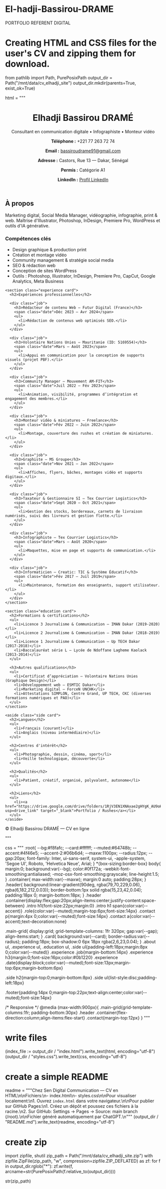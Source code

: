 # El-hadji-Bassirou-DRAME
PORTFOLIO REFERENT DIGITAL
# Creating HTML and CSS files for the user's CV and zipping them for download.
from pathlib import Path, PurePosixPath
output_dir = Path("/mnt/data/cv_elhadji_site")
output_dir.mkdir(parents=True, exist_ok=True)

html = """<!doctype html>
<html lang="fr">
<head>
  <meta charset="utf-8" />
  <meta name="viewport" content="width=device-width,initial-scale=1" />
  <title>CV — Elhadji Bassirou DRAME</title>
  <link rel="stylesheet" href="styles.css" />
</head>
<body>
  <header class="header">
    <div class="container">
      <div class="intro">
        <h1>Elhadji Bassirou <span>DRAMÉ</span></h1>
        <p class="role">Consultant en communication digitale • Infographiste • Monteur vidéo</p>
      </div>
      <div class="contact">
        <p><strong>Téléphone :</strong> +221 77 263 72 74</p>
        <p><strong>Email :</strong> <a href="mailto:bassiroudrame91@gmail.com">bassiroudrame91@gmail.com</a></p>
        <p><strong>Adresse :</strong> Castors, Rue 13 — Dakar, Sénégal</p>
        <p><strong>Permis :</strong> Catégorie A1</p>
        <p><strong>LinkedIn :</strong> <a href="https://www.linkedin.com/in/elhadji-bassirou-drame-b945039a/" target="_blank">Profil LinkedIn</a></p>
      </div>
    </div>
  </header>

  <main class="container main-grid">
    <section class="about card">
      <h2>À propos</h2>
      <p>Marketing digital, Social Media Manager, vidéographie, infographie, print & web. Maîtrise d'Illustrator, Photoshop, InDesign, Premiere Pro, WordPress et outils d'IA générative.</p>
      <h3>Compétences clés</h3>
      <ul>
        <li>Design graphique & production print</li>
        <li>Création et montage vidéo</li>
        <li>Community management & stratégie social media</li>
        <li>SEO & rédaction web</li>
        <li>Conception de sites WordPress</li>
        <li>Outils : Photoshop, Illustrator, InDesign, Premiere Pro, CapCut, Google Analytics, Meta Business</li>
      </ul>
    </section>

    <section class="experience card">
      <h2>Expériences professionnelles</h2>

      <div class="job">
        <h3>Rédacteur de contenu Web — Futur Digital (France)</h3>
        <span class="date">Déc 2023 – Avr 2024</span>
        <ul>
          <li>Rédaction de contenus web optimisés SEO.</li>
        </ul>
      </div>

      <div class="job">
        <h3>Volontaire Nations Unies — Mauritanie (ID: 5169554)</h3>
        <span class="date">Mars – Août 2023</span>
        <ul>
          <li>Appui en communication pour la conception de supports visuels (projet PBF).</li>
        </ul>
      </div>

      <div class="job">
        <h3>Community Manager — Mouvement AM‑FIT</h3>
        <span class="date">Juil 2022 – Fév 2023</span>
        <ul>
          <li>Animation, visibilité, programmes d’intégration et engagement des membres.</li>
        </ul>
      </div>

      <div class="job">
        <h3>Monteur vidéo & miniatures — Freelance</h3>
        <span class="date">Fév 2022 – Juin 2022</span>
        <ul>
          <li>Montage, couverture des rushes et création de miniatures.</li>
        </ul>
      </div>

      <div class="job">
        <h3>Graphiste — MS Groupe</h3>
        <span class="date">Nov 2021 – Jan 2022</span>
        <ul>
          <li>Affiches, flyers, bâches, montages vidéo et supports digitaux.</li>
        </ul>
      </div>

      <div class="job">
        <h3>Taxateur & Gestionnaire SI — Tex Courrier Logistics</h3>
        <span class="date">Sept 2020 – Oct 2021</span>
        <ul>
          <li>Gestion des stocks, bordereaux, carnets de livraison numérisés, suivi des livreurs et gestion flotte.</li>
        </ul>
      </div>

      <div class="job">
        <h3>Infographiste — Tex Courrier Logistics</h3>
        <span class="date">Mars – Août 2020</span>
        <ul>
          <li>Maquettes, mise en page et supports de communication.</li>
        </ul>
      </div>

      <div class="job">
        <h3>Informaticien — Creatic: TIC & Système Éducatif</h3>
        <span class="date">Fév 2017 – Juil 2019</span>
        <ul>
          <li>Maintenance, formation des enseignants, support utilisateur.</li>
        </ul>
      </div>
    </section>

    <section class="education card">
      <h2>Formations & certifications</h2>
      <ul>
        <li>Licence 3 Journalisme & Communication — IMAN Dakar (2019‑2020)</li>
        <li>Licence 2 Journalisme & Communication — IMAN Dakar (2018‑2019)</li>
        <li>Licence 1 Journalisme & Communication — Up TECH Dakar (2017‑2018)</li>
        <li>Baccalauréat série L — Lycée de Ndoffane Lagheme Kaolack (2013‑2014)</li>
      </ul>

      <h3>Autres qualifications</h3>
      <ul>
        <li>Certificat d’appréciation — Volontaire Nations Unies (Graphique Design)</li>
        <li>Développement web — ESMTIC Dakar</li>
        <li>Marketing digital — ForceN UNCHK</li>
        <li>Attestations SIMPLON, Centre Grand, UP TECH, CKC (diverses formations numériques et PAO)</li>
      </ul>
    </section>

    <aside class="side card">
      <h2>Langues</h2>
      <ul>
        <li>Français (courant)</li>
        <li>Anglais (niveau intermédiaire)</li>
      </ul>

      <h2>Centres d'intérêt</h2>
      <ul>
        <li>Photographie, dessin, cinéma, sport</li>
        <li>Veille technologique, découverte</li>
      </ul>

      <h2>Qualités</h2>
      <ul>
        <li>Patient, créatif, organisé, polyvalent, autonome</li>
      </ul>

      <h2>Liens</h2>
      <ul>
        <li><a href="https://drive.google.com/drive/folders/1RjV3EN1XNAxae2gHYgK_AU9oHix2w545?usp=drive_link" target="_blank">Portfolio / Rushes</a></li>
      </ul>
    </aside>
  </main>

  <footer class="footer">
    <div class="container">
      <p>© <span id="year"></span> Elhadji Bassirou DRAMÉ — CV en ligne</p>
    </div>
  </footer>

  <script>
    document.getElementById('year').textContent = new Date().getFullYear();
  </script>
</body>
</html>
"""

css = """
:root{
  --bg:#f8fafc;
  --card:#ffffff;
  --muted:#64748b;
  --accent:#4f46e5;
  --accent-2:#06b6d4;
  --maxw:1100px;
  --radius:12px;
  --gap:20px;
  font-family: Inter, ui-sans-serif, system-ui, -apple-system, 'Segoe UI', Roboto, 'Helvetica Neue', Arial;
}
*{box-sizing:border-box}
body{
  margin:0;
  background:var(--bg);
  color:#0f172a;
  -webkit-font-smoothing:antialiased;
  -moz-osx-font-smoothing:grayscale;
  line-height:1.5;
}
.container{
  max-width:var(--maxw);
  margin:0 auto;
  padding:28px;
}
.header{
  background:linear-gradient(90deg, rgba(79,70,229,0.06), rgba(6,182,212,0.03));
  border-bottom:1px solid rgba(15,23,42,0.04);
  padding:18px 0;
  margin-bottom:18px;
}
.header .container{display:flex;gap:20px;align-items:center;justify-content:space-between}
.intro h1{font-size:22px;margin:0}
.intro h1 span{color:var(--accent)}
.role{color:var(--muted);margin-top:6px;font-size:14px}
.contact p{margin:4px 0;color:var(--muted);font-size:14px}
.contact a{color:var(--accent);text-decoration:none}

.main-grid{
  display:grid;
  grid-template-columns: 1fr 320px;
  gap:var(--gap);
  align-items:start;
}
.card{
  background:var(--card);
  border-radius:var(--radius);
  padding:18px;
  box-shadow:0 6px 18px rgba(2,6,23,0.04);
}
.about ul, .experience ul, .education ul, .side ul{padding-left:18px;margin:8px 0;color:var(--muted)}
.experience .job{margin-bottom:14px}
.experience h3{margin:0;font-size:16px;color:#0b1220}
.experience .date{display:block;color:var(--muted);font-size:13px;margin-top:6px;margin-bottom:6px}

.side h2{margin-top:0;margin-bottom:8px}
.side ul{list-style:disc;padding-left:18px}

.footer{padding:14px 0;margin-top:22px;text-align:center;color:var(--muted);font-size:14px}

/* Responsive */
@media (max-width:900px){
  .main-grid{grid-template-columns:1fr; padding-bottom:30px}
  .header .container{flex-direction:column;align-items:flex-start}
  .contact{margin-top:12px}
}
"""

# write files
(index_file := output_dir / "index.html").write_text(html, encoding="utf-8")
(output_dir / "styles.css").write_text(css, encoding="utf-8")

# create a simple README
readme = """Chez Sen Digital Communication — CV en HTML\n\nFichiers:\n- index.html\n- styles.css\n\nPour visualiser localement:\n1. Ouvrez `index.html` dans votre navigateur.\n\nPour publier sur GitHub Pages:\n1. Créez un dépôt et poussez ces fichiers à la racine.\n2. Sur GitHub: Settings → Pages → Source: main branch (/root).\n\nFichier généré automatiquement par ChatGPT.\n"""
(output_dir / "README.md").write_text(readme, encoding="utf-8")

# create zip
import zipfile, shutil
zip_path = Path("/mnt/data/cv_elhadji_site.zip")
with zipfile.ZipFile(zip_path, "w", compression=zipfile.ZIP_DEFLATED) as zf:
    for f in output_dir.rglob("*"):
        zf.write(f, arcname=str(PurePosixPath(f.relative_to(output_dir))))
        
str(zip_path)

